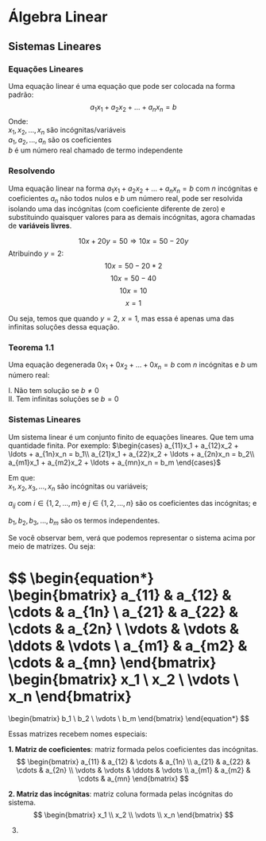 # Álgebra Linear

## Sistemas Lineares
### Equações Lineares
Uma equação linear é uma equação que pode ser colocada na forma padrão:
$$ a_1x_1 + a_2x_2 + \dots + a_nx_n = b$$
Onde:\
$x_1, x_2, \dots,  x_n$ são incógnitas/variáveis\
$a_1, a_2, \dots,  a_n$ são os coeficientes\
$b$ é um número real chamado de termo independente

### Resolvendo
Uma equação linear na forma $a_1x_1 + a_2x_2 + \dots + a_nx_n = b$ com $n$ incógnitas e coeficientes $a_n$ não todos nulos e $b$ um número real, pode ser resolvida isolando uma das incógnitas (com coeficiente diferente de zero) e substituindo quaisquer valores para as demais incógnitas, agora chamadas de **variáveis livres**.

$$ 10x + 20y = 50 \Rightarrow 10x = 50 - 20y$$
Atribuindo $y = 2$:
$$ 10x = 50 - 20*2$$
$$ 10x = 50 - 40$$
$$ 10x = 10 $$
$$ x = 1$$

Ou seja, temos que quando $y = 2$, $x=1$, mas essa é apenas uma das infinitas soluções dessa equação.

### Teorema 1.1
Uma equação degenerada $0x_1 + 0x_2 + \dots + 0x_n = b$ com $n$ incógnitas e $b$ um número real:

I. Não tem solução se $b \neq 0$\
II. Tem infinitas soluções se $b = 0$

### Sistemas Lineares
Um sistema linear é um conjunto finito de equações lineares. Que tem uma quantidade finita. Por exemplo:
$\begin{cases}
a_{11}x_1 + a_{12}x_2 + \ldots + a_{1n}x_n = b_1\\
a_{21}x_1 + a_{22}x_2 + \ldots + a_{2n}x_n = b_2\\
a_{m1}x_1 + a_{m2}x_2 + \ldots + a_{mn}x_n = b_m
\end{cases}$

Em que:\
$x_1, x_2, x_3, \ldots, x_n$ são incógnitas ou variáveis;

$a_{ij}$ com $i \in \{1, 2, \ldots, m\}$ e $j \in \{1, 2, \ldots, n\}$ são os coeficientes das incógnitas; e

$b_1, b_2, b_3, \ldots, b_m$ são os termos independentes.


Se você observar bem, verá que podemos representar o sistema acima por meio de matrizes. Ou seja:

$$
\begin{equation*}
\begin{bmatrix}
a_{11} & a_{12} & \cdots & a_{1n} \\
a_{21} & a_{22} & \cdots & a_{2n} \\
\vdots & \vdots & \ddots & \vdots \\
a_{m1} & a_{m2} & \cdots & a_{mn}
\end{bmatrix}
\begin{bmatrix}
x_1 \\
x_2 \\
\vdots \\
x_n
\end{bmatrix}
=
\begin{bmatrix}
b_1 \\
b_2 \\
\vdots \\
b_m
\end{bmatrix}
\end{equation*}
$$

Essas matrizes recebem nomes especiais:

**1. Matriz de coeficientes**: matriz
formada pelos coeficientes das
incógnitas.
$$
\begin{bmatrix}
a_{11} & a_{12} & \cdots & a_{1n} \\
a_{21} & a_{22} & \cdots & a_{2n} \\
\vdots & \vdots & \ddots & \vdots \\
a_{m1} & a_{m2} & \cdots & a_{mn}
\end{bmatrix}
$$

**2. Matriz das incógnitas**: matriz
coluna formada pelas incógnitas do
sistema.
$$
\begin{bmatrix}
x_1 \\
x_2 \\
\vdots \\
x_n
\end{bmatrix}
$$

3. 
